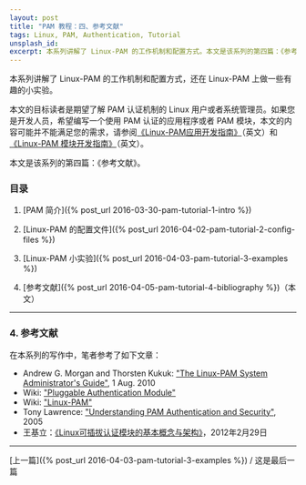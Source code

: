 ```yaml
---
layout: post
title: "PAM 教程：四、参考文献"
tags: Linux, PAM, Authentication, Tutorial
unsplash_id: 
excerpt: 本系列讲解了 Linux-PAM 的工作机制和配置方式。本文是该系列的第四篇：《参考文献》，列出了对本文非常有帮助的文章和链接。向各位前辈表示敬意。
---
```


本系列讲解了 Linux-PAM 的工作机制和配置方式，还在 Linux-PAM 上做一些有趣的小实验。

本文的目标读者是期望了解 PAM 认证机制的 Linux 用户或者系统管理员。如果您是开发人员，希望编写一个使用 PAM 认证的应用程序或者 PAM 模块，本文的内容可能并不能满足您的需求，请参阅[《Linux-PAM应用开发指南》](http://www.linux-pam.org/Linux-PAM-html/Linux-PAM_ADG.html)（英文）和[《Linux-PAM 模块开发指南》](http://www.linux-pam.org/Linux-PAM-html/Linux-PAM_MWG.html)（英文）。

本文是该系列的第四篇：《参考文献》。

### 目录

1. [PAM 简介]({% post_url 2016-03-30-pam-tutorial-1-intro %})

2. [Linux-PAM 的配置文件]({% post_url 2016-04-02-pam-tutorial-2-config-files %})

3. [Linux-PAM 小实验]({% post_url 2016-04-03-pam-tutorial-3-examples %})

4. [参考文献]({% post_url 2016-04-05-pam-tutorial-4-bibliography %})（本文）

---

### 4. 参考文献

在本系列的写作中，笔者参考了如下文章：

- Andrew G. Morgan and Thorsten Kukuk: ["The Linux-PAM System Administrator's Guide"](http://www.linux-pam.org/Linux-PAM-html/Linux-PAM_SAG.html), 1 Aug. 2010
- Wiki: ["Pluggable Authentication Module"](https://en.wikipedia.org/wiki/Pluggable_authentication_module)
- Wiki: ["Linux-PAM"](https://en.wikipedia.org/wiki/Linux_PAM)
- Tony Lawrence: ["Understanding PAM Authentication and Security"](http://aplawrence.com/Basics/understandingpam.html), 2005
- 王基立：[《Linux可插拔认证模块的基本概念与架构》](http://www.infoq.com/cn/articles/wjl-linux-pluggable-authentication-module)，2012年2月29日

---
[上一篇]({% post_url 2016-04-03-pam-tutorial-3-examples %}) / 这是最后一篇
